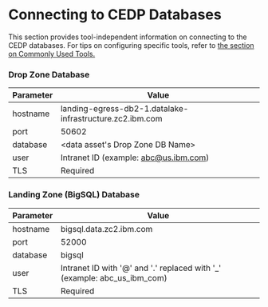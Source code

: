 # Connecting to CEDP Databases

This section provides tool-independent information on connecting to the CEDP databases. For tips on configuring specific tools, refer to [the section on Commonly Used Tools.](CommonTools.md)


### Drop Zone Database

| Parameter | Value |
|---   |  ---  |
|hostname |landing-egress-db2-1.datalake-infrastructure.zc2.ibm.com |
|port	    |50602 |
|database	|<data asset's Drop Zone DB Name> |
|user	    |Intranet ID (example: abc@us.ibm.com) |
|TLS	    | Required |

### Landing Zone (BigSQL) Database

| Parameter | Value |
|---   |  ---  |
|hostname |	bigsql.data.zc2.ibm.com|
|port	|52000|
|database	|bigsql|
|user	|Intranet ID with '@' and '.' replaced with '_' (example: abc_us_ibm_com)|
|TLS	|Required|
